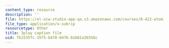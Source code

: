 ```yaml
---
content_type: resource
description: ''
file: https://ol-ocw-studio-app-qa.s3.amazonaws.com/courses/8-422-atomic-and-optical-physics-ii-spring-2013/fb1535fc35f5b4708476b1681a36556c_q5iBqycJuqU.srt
file_type: application/x-subrip
resourcetype: Other
title: 3play caption file
uid: fb1535fc-35f5-b470-8476-b1681a36556c
---
```

